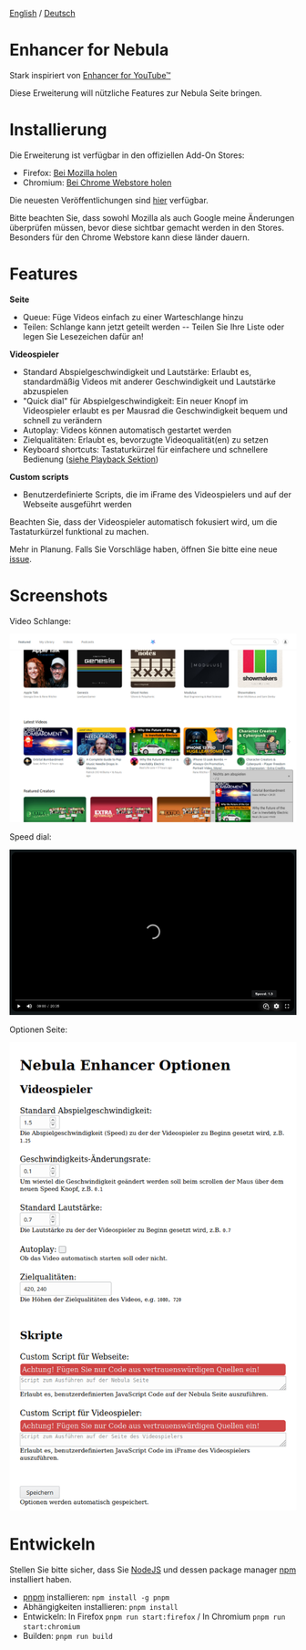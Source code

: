 [English](README.md) / [Deutsch](README.DE.md)


# Enhancer for Nebula

Stark inspiriert von [Enhancer for YouTube&trade;](https://www.mrfdev.com/enhancer-for-youtube)

Diese Erweiterung will nützliche Features zur Nebula Seite bringen.


# Installierung

Die Erweiterung ist verfügbar in den offiziellen Add-On Stores:

- Firefox: [Bei Mozilla holen](https://addons.mozilla.org/de-DE/firefox/addon/enhancer-for-nebula/)
- Chromium: [Bei Chrome Webstore holen](https://chrome.google.com/webstore/detail/enhancer-for-nebula/niaholaehmipmbpoagjmdlocnhakeonl)

Die neuesten Veröffentlichungen sind [hier](https://github.com/cpiber/NebulaEnhance/releases) verfügbar.

Bitte beachten Sie, dass sowohl Mozilla als auch Google meine Änderungen überprüfen müssen, bevor diese sichtbar gemacht werden in den Stores. Besonders für den Chrome Webstore kann diese länder dauern.


# Features

**Seite**
- Queue: Füge Videos einfach zu einer Warteschlange hinzu
- Teilen: Schlange kann jetzt geteilt werden -- Teilen Sie Ihre Liste oder legen Sie Lesezeichen dafür an!

**Videospieler**
- Standard Abspielgeschwindigkeit und Lautstärke: Erlaubt es, standardmäßig Videos mit anderer Geschwindigkeit und Lautstärke abzuspielen
- "Quick dial" für Abspielgeschwindigkeit: Ein neuer Knopf im Videospieler erlaubt es per Mausrad die Geschwindigkeit bequem und schnell zu verändern
- Autoplay: Videos können automatisch gestartet werden
- Zielqualitäten: Erlaubt es, bevorzugte Videoqualität(en) zu setzen
- Keyboard shortcuts: Tastaturkürzel für einfachere und schnellere Bedienung ([siehe Playback Sektion](https://www.mrfdev.com/youtube-keyboard-shortcuts))

**Custom scripts**
- Benutzerdefinierte Scripts, die im iFrame des Videospielers und auf der Webseite ausgeführt werden

Beachten Sie, dass der Videospieler automatisch fokusiert wird, um die Tastaturkürzel funktional zu machen.

Mehr in Planung. Falls Sie Vorschläge haben, öffnen Sie bitte eine neue [issue](https://github.com/cpiber/NebulaEnhance/issues).


# Screenshots

Video Schlange:

![Queue / Video Warteschlange.](static/Screenshot3_de.png)

Speed dial:

![Speed dial. Mausrad Scrollen um Geschwindigkeit zu ändern.](static/Screenshot1.png)

Optionen Seite:

![Options.](static/Screenshot2_de.png)


# Entwickeln

Stellen Sie bitte sicher, dass Sie [NodeJS](https://nodejs.org/) und dessen package manager [npm](https://www.npmjs.com/) installiert haben.

- [pnpm](https://github.com/pnpm/pnpm) installieren: `npm install -g pnpm`
- Abhängigkeiten installieren: `pnpm install`
- Entwickeln: In Firefox `pnpm run start:firefox` / In Chromium `pnpm run start:chromium`
- Builden: `pnpm run build`
